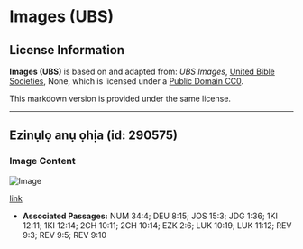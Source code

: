 # Images (UBS)

## License Information

**Images (UBS)** is based on and adapted from: _UBS Images_, [United Bible Societies](https://unitedbiblesocieties.org/), None, which is licensed under a [Public Domain CC0](https://creativecommons.org/public-domain/cc0/).

This markdown version is provided under the same license.



--------------------------------

## Ezinụlọ anụ ọhịa (id: 290575)

### Image Content

![Image](https://cdn.aquifer.bible/aquifer-content/resources/Media/WEB-0793_scorpion.jpg)

[link](https://cdn.aquifer.bible/aquifer-content/resources/Media/WEB-0793_scorpion.jpg)

* **Associated Passages:** NUM 34:4; DEU 8:15; JOS 15:3; JDG 1:36; 1KI 12:11; 1KI 12:14; 2CH 10:11; 2CH 10:14; EZK 2:6; LUK 10:19; LUK 11:12; REV 9:3; REV 9:5; REV 9:10

